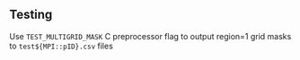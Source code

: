 ## Testing

Use `TEST_MULTIGRID_MASK` C preprocessor flag to output region=1 grid masks to `test${MPI::pID}.csv` files